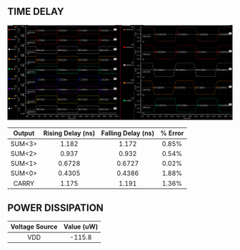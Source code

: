 ## TIME DELAY
![DataPath](FirstInputSet_delay.png)

| Output | Rising Delay (ns) | Falling Delay (ns) | % Error |
| :----: | :----: | :----: | :----: |
| SUM<3> | 1.182 | 1.172 | 0.85% |
| SUM<2> | 0.937 | 0.932 | 0.54% |
| SUM<1> | 0.6728 | 0.6727 | 0.02% |
| SUM<0> | 0.4305 | 0.4386 | 1.88% |
| CARRY | 1.175 | 1.191 | 1.36% |

## POWER DISSIPATION
| Voltage Source | Value (uW) |
| :----: | :----: |
| VDD | -115.8 |

